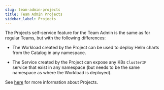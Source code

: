 ```yaml
---
slug: team-admin-projects
title: Team Admin Projects
sidebar_label: Projects
---
```


The Projects self-service feature for the Team Admin is the same as for regular Teams, but with the following differences:

- The Workload created by the Project can be used to deploy Helm charts from the Catalog in any namespace.

- The Service created by the Project can expose any K8s `ClusterIP` service that exist in any namespace (but needs to be the same namespace as where the Workload is deployed).

See [here](../../for-devs/console/projects.md) for more information about Projects.


